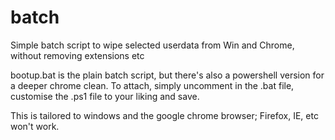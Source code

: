 # batch
Simple batch script to wipe selected userdata from Win and Chrome, without removing extensions etc

bootup.bat is the plain batch script, but there's also a powershell version for a deeper chrome clean. To attach, simply uncomment in the .bat file, customise the .ps1 file to your liking and save. 

This is tailored to windows and the google chrome browser; Firefox, IE, etc won't work.
